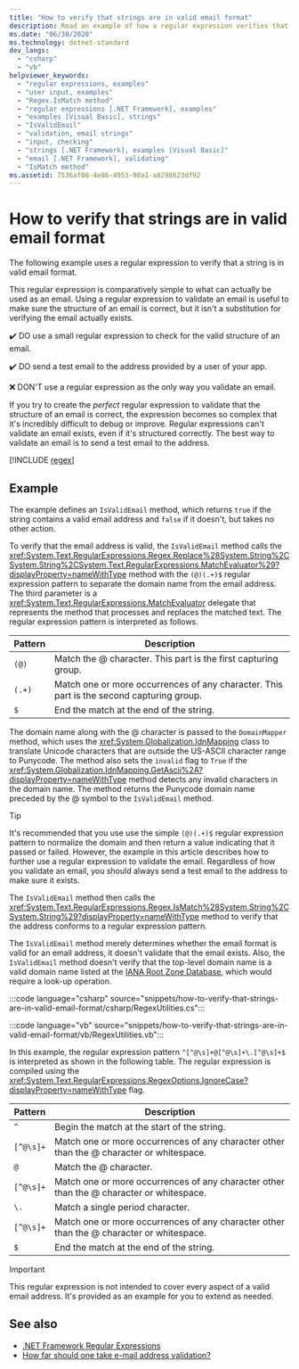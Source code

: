 ```yaml
---
title: "How to verify that strings are in valid email format"
description: Read an example of how a regular expression verifies that strings are in a valid email format in .NET.
ms.date: "06/30/2020"
ms.technology: dotnet-standard
dev_langs:
  - "csharp"
  - "vb"
helpviewer_keywords:
  - "regular expressions, examples"
  - "user input, examples"
  - "Regex.IsMatch method"
  - "regular expressions [.NET Framework], examples"
  - "examples [Visual Basic], strings"
  - "IsValidEmail"
  - "validation, email strings"
  - "input, checking"
  - "strings [.NET Framework], examples [Visual Basic]"
  - "email [.NET Framework], validating"
  - "IsMatch method"
ms.assetid: 7536af08-4e86-4953-98a1-a8298623df92
---
```

# How to verify that strings are in valid email format

The following example uses a regular expression to verify that a string is in valid email format.

This regular expression is comparatively simple to what can actually be used as an email. Using a regular expression to validate an email is useful to make sure the structure of an email is correct, but it isn't a substitution for verifying the email actually exists.

✔️ DO use a small regular expression to check for the valid structure of an email.

✔️ DO send a test email to the address provided by a user of your app.

❌ DON'T use a regular expression as the only way you validate an email.

If you try to create the _perfect_ regular expression to validate that the structure of an email is correct, the expression becomes so complex that it's incredibly difficult to debug or improve. Regular expressions can't validate an email exists, even if it's structured correctly. The best way to validate an email is to send a test email to the address.

[!INCLUDE [regex](../../../includes/regex.md)]

## Example

The example defines an `IsValidEmail` method, which returns `true` if the string contains a valid email address and `false` if it doesn't, but takes no other action.

To verify that the email address is valid, the `IsValidEmail` method calls the <xref:System.Text.RegularExpressions.Regex.Replace%28System.String%2CSystem.String%2CSystem.Text.RegularExpressions.MatchEvaluator%29?displayProperty=nameWithType> method with the `(@)(.+)$` regular expression pattern to separate the domain name from the email address. The third parameter is a <xref:System.Text.RegularExpressions.MatchEvaluator> delegate that represents the method that processes and replaces the matched text. The regular expression pattern is interpreted as follows.

| Pattern | Description                                                                         |
|---------|-------------------------------------------------------------------------------------|
| `(@)`   | Match the @ character. This part is the first capturing group.                           |
| `(.+)`  | Match one or more occurrences of any character. This part is the second capturing group. |
| `$`     | End the match at the end of the string.                                             |

The domain name along with the @ character is passed to the `DomainMapper` method, which uses the <xref:System.Globalization.IdnMapping> class to translate Unicode characters that are outside the US-ASCII character range to Punycode. The method also sets the `invalid` flag to `True` if the <xref:System.Globalization.IdnMapping.GetAscii%2A?displayProperty=nameWithType> method detects any invalid characters in the domain name. The method returns the Punycode domain name preceded by the @ symbol to the `IsValidEmail` method.

> [!TIP]
> It's recommended that you use use the simple `(@)(.+)$` regular expression pattern to normalize the domain and then return a value indicating that it passed or failed. However, the example in this article describes how to further use a regular expression to validate the email. Regardless of how you validate an email, you should always send a test email to the address to make sure it exists.

The `IsValidEmail` method then calls the <xref:System.Text.RegularExpressions.Regex.IsMatch%28System.String%2CSystem.String%29?displayProperty=nameWithType> method to verify that the address conforms to a regular expression pattern.

The `IsValidEmail` method merely determines whether the email format is valid for an email address, it doesn't validate that the email exists. Also, the `IsValidEmail` method doesn't verify that the top-level domain name is a valid domain name listed at the [IANA Root Zone Database](https://www.iana.org/domains/root/db), which would require a look-up operation.

:::code language="csharp" source="snippets/how-to-verify-that-strings-are-in-valid-email-format/csharp/RegexUtilities.cs":::

:::code language="vb" source="snippets/how-to-verify-that-strings-are-in-valid-email-format/vb/RegexUtilities.vb":::

In this example, the regular expression pattern `^[^@\s]+@[^@\s]+\.[^@\s]+$` is interpreted as shown in the following table. The regular expression is compiled using the <xref:System.Text.RegularExpressions.RegexOptions.IgnoreCase?displayProperty=nameWithType> flag.

| Pattern   | Description                                                                              |
|-----------|------------------------------------------------------------------------------------------|
| `^`       | Begin the match at the start of the string.                                              |
| `[^@\s]+` | Match one or more occurrences of any character other than the @ character or whitespace. |
| `@`       | Match the @ character.                                                                   |
| `[^@\s]+` | Match one or more occurrences of any character other than the @ character or whitespace. |
| `\.`      | Match a single period character.                                                         |
| `[^@\s]+` | Match one or more occurrences of any character other than the @ character or whitespace. |
| `$`       | End the match at the end of the string.                                                  |

> [!IMPORTANT]
> This regular expression is not intended to cover every aspect of a valid email address. It's provided as an example for you to extend as needed.

## See also

- [.NET Framework Regular Expressions](regular-expressions.md)
- [How far should one take e-mail address validation?](https://softwareengineering.stackexchange.com/questions/78353/how-far-should-one-take-e-mail-address-validation#78363)

